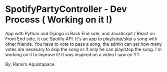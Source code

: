 # SpotifyPartyController - Dev Process ( Working on it !)

App with Python and Django in Back End side, and JavaScrpit / React on Front End side, it use Spotify API. It's an app to play/stop/skip a song with other friends. You have to vote to pass a song, the admin can set how many votes are necesary to skip the song or if only he can play/stop the song. I'm working on it to improve it! It was inspired on a video I saw on YT.


By: Ramiro Aquistapace
